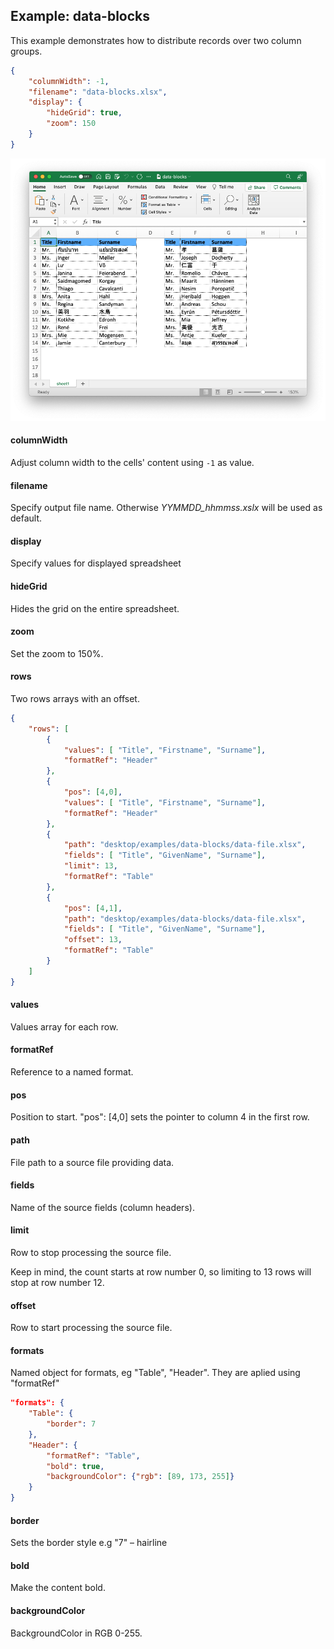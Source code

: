 ## Example: data-blocks

This example demonstrates how to distribute records over two column groups. 

```json
{
    "columnWidth": -1,
    "filename": "data-blocks.xlsx",
    "display": {
        "hideGrid": true,
        "zoom": 150
    }
}
```

![Preview](Preview.png)

#### columnWidth

Adjust column width to the cells' content using `-1` as value.

#### filename

Specify output file name. Otherwise *YYMMDD_hhmmss.xslx* will be used as default.

#### display

Specify values for displayed spreadsheet

#### hideGrid

Hides the grid on the entire spreadsheet.

#### zoom

Set the zoom to 150%.

#### rows

Two rows arrays with an offset.

```json
{
    "rows": [
        {
            "values": [ "Title", "Firstname", "Surname"],
            "formatRef": "Header"
        },
        {
            "pos": [4,0],
            "values": [ "Title", "Firstname", "Surname"],
            "formatRef": "Header"
        },
        {
            "path": "desktop/examples/data-blocks/data-file.xlsx",
            "fields": [ "Title", "GivenName", "Surname"],
            "limit": 13,
            "formatRef": "Table"
        },
        {
            "pos": [4,1],
            "path": "desktop/examples/data-blocks/data-file.xlsx",
            "fields": [ "Title", "GivenName", "Surname"],
            "offset": 13,
            "formatRef": "Table"
        }
    ]
}
```

#### values

Values array for each row.

#### formatRef

Reference to a named format.

#### pos

Position to start.
"pos": [4,0] sets the pointer to column 4 in the first row.

#### path

File path to a source file providing data.

#### fields

Name of the source fields (column headers).

#### limit

Row to stop processing the source file.

Keep in mind, the count starts at row number 0, so limiting to 13 rows will stop at row number 12.

#### offset

Row to start processing the source file.


#### formats

Named object for formats, eg "Table", "Header". They are aplied using "formatRef"

```json
"formats": {
    "Table": {
        "border": 7
    },
    "Header": {
        "formatRef": "Table",
        "bold": true,
        "backgroundColor": {"rgb": [89, 173, 255]}
    }
}
```

#### border

Sets the border style e.g "7" – hairline

#### bold

Make the content bold.

#### backgroundColor

BackgroundColor in RGB 0-255.
